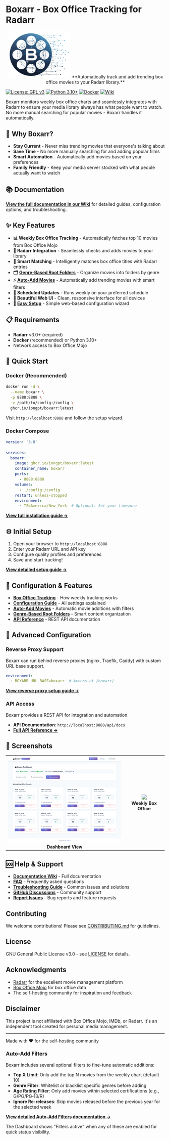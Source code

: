 # Boxarr - Box Office Tracking for Radarr

<div align="center">
  <img src="src/web/static/boxar-logo.png" alt="Boxarr Logo" width="200"/>
  **Automatically track and add trending box office movies to your Radarr library.**
</div>

[![License: GPL v3](https://img.shields.io/badge/License-GPLv3-blue.svg)](https://www.gnu.org/licenses/gpl-3.0)
[![Python 3.10+](https://img.shields.io/badge/python-3.10+-blue.svg)](https://www.python.org/downloads/)
[![Docker](https://img.shields.io/badge/docker-ready-brightgreen.svg)](https://www.docker.com/)
[![Wiki](https://img.shields.io/badge/wiki-documentation-blue)](https://github.com/iongpt/boxarr/wiki)




Boxarr monitors weekly box office charts and seamlessly integrates with Radarr to ensure your media library always has what people want to watch. No more manual searching for popular movies - Boxarr handles it automatically.

## 🎯 Why Boxarr?

- **Stay Current** - Never miss trending movies that everyone's talking about
- **Save Time** - No more manually searching for and adding popular films  
- **Smart Automation** - Automatically add movies based on your preferences
- **Family Friendly** - Keep your media server stocked with what people actually want to watch

## 📚 Documentation

**[View the full documentation in our Wiki](https://github.com/iongpt/boxarr/wiki)** for detailed guides, configuration options, and troubleshooting.

## ✨ Key Features

- **📊 Weekly Box Office Tracking** - Automatically fetches top 10 movies from Box Office Mojo
- **🔄 Radarr Integration** - Seamlessly checks and adds movies to your library
- **🎯 Smart Matching** - Intelligently matches box office titles with Radarr entries
- **🗂️ [Genre‑Based Root Folders](https://github.com/iongpt/boxarr/wiki/Genre-Based-Root-Folders)** - Organize movies into folders by genre
- **⚡ [Auto-Add Movies](https://github.com/iongpt/boxarr/wiki/Configuration-Guide#auto-add-movies)** - Automatically add trending movies with smart filters
- **📅 Scheduled Updates** - Runs weekly on your preferred schedule
- **🎨 Beautiful Web UI** - Clean, responsive interface for all devices
- **🚀 [Easy Setup](https://github.com/iongpt/boxarr/wiki/Initial-Setup)** - Simple web-based configuration wizard

## 📋 Requirements

- **Radarr** v3.0+ (required)
- **Docker** (recommended) or Python 3.10+
- Network access to Box Office Mojo

## 🚀 Quick Start

### Docker (Recommended)

```bash
docker run -d \
  --name boxarr \
  -p 8888:8888 \
  -v /path/to/config:/config \
  ghcr.io/iongpt/boxarr:latest
```

Visit `http://localhost:8888` and follow the setup wizard.

### Docker Compose

```yaml
version: '3.8'

services:
  boxarr:
    image: ghcr.io/iongpt/boxarr:latest
    container_name: boxarr
    ports:
      - 8888:8888
    volumes:
      - ./config:/config
    restart: unless-stopped
    environment:
      - TZ=America/New_York  # Optional: Set your timezone
```

**[View full installation guide →](https://github.com/iongpt/boxarr/wiki/Installation-Guide)**

## ⚙️ Initial Setup

1. Open your browser to `http://localhost:8888`
2. Enter your Radarr URL and API key
3. Configure quality profiles and preferences
4. Save and start tracking!

**[View detailed setup guide →](https://github.com/iongpt/boxarr/wiki/Initial-Setup)**

## 📖 Configuration & Features

- **[Box Office Tracking](https://github.com/iongpt/boxarr/wiki/Box-Office-Tracking)** - How weekly tracking works
- **[Configuration Guide](https://github.com/iongpt/boxarr/wiki/Configuration-Guide)** - All settings explained
- **[Auto-Add Movies](https://github.com/iongpt/boxarr/wiki/Configuration-Guide#auto-add-movies)** - Automatic movie additions with filters
- **[Genre-Based Root Folders](https://github.com/iongpt/boxarr/wiki/Genre-Based-Root-Folders)** - Smart content organization
- **[API Reference](https://github.com/iongpt/boxarr/wiki/API-Reference)** - REST API documentation

## 🔧 Advanced Configuration

### Reverse Proxy Support

Boxarr can run behind reverse proxies (nginx, Traefik, Caddy) with custom URL base support.

```yaml
environment:
  - BOXARR_URL_BASE=boxarr  # Access at /boxarr/
```

**[View reverse proxy setup guide →](https://github.com/iongpt/boxarr/wiki/Configuration-Guide#reverse-proxy-configuration)**

### API Access

Boxarr provides a REST API for integration and automation.

- **API Documentation**: `http://localhost:8888/api/docs`
- **[Full API Reference →](https://github.com/iongpt/boxarr/wiki/API-Reference)**

## 📸 Screenshots

<table>
  <tr>
    <td align="center">
      <img src="docs/dashboard.png" width="400"/>
      <br><b>Dashboard View</b>
    </td>
    <td align="center">
      <img src="docs/week-view.png" width="400"/>
      <br><b>Weekly Box Office</b>
    </td>
  </tr>
</table>

## 🆘 Help & Support

- **[Documentation Wiki](https://github.com/iongpt/boxarr/wiki)** - Full documentation
- **[FAQ](https://github.com/iongpt/boxarr/wiki/FAQ)** - Frequently asked questions
- **[Troubleshooting Guide](https://github.com/iongpt/boxarr/wiki/Troubleshooting)** - Common issues and solutions
- **[GitHub Discussions](https://github.com/iongpt/boxarr/discussions)** - Community support
- **[Report Issues](https://github.com/iongpt/boxarr/issues)** - Bug reports and feature requests

## Contributing

We welcome contributions! Please see [CONTRIBUTING.md](CONTRIBUTING.md) for guidelines.

## License

GNU General Public License v3.0 - see [LICENSE](LICENSE) for details.

## Acknowledgments

- [Radarr](https://radarr.video/) for the excellent movie management platform
- [Box Office Mojo](https://www.boxofficemojo.com/) for box office data
- The self-hosting community for inspiration and feedback

## Disclaimer

This project is not affiliated with Box Office Mojo, IMDb, or Radarr. It's an independent tool created for personal media management.

---

Made with ❤️ for the self-hosting community
### Auto-Add Filters

Boxarr includes several optional filters to fine-tune automatic additions:

- **Top X Limit**: Only add the top N movies from the weekly chart (default 10)
- **Genre Filter**: Whitelist or blacklist specific genres before adding
- **Age Rating Filter**: Only add movies within selected certifications (e.g., G/PG/PG‑13/R)
- **Ignore Re-releases**: Skip movies released before the previous year for the selected week

**[View detailed Auto-Add Filters documentation →](https://github.com/iongpt/boxarr/wiki/Configuration-Guide#advanced-filtering)**

The Dashboard shows "Filters active" when any of these are enabled for quick status visibility.
